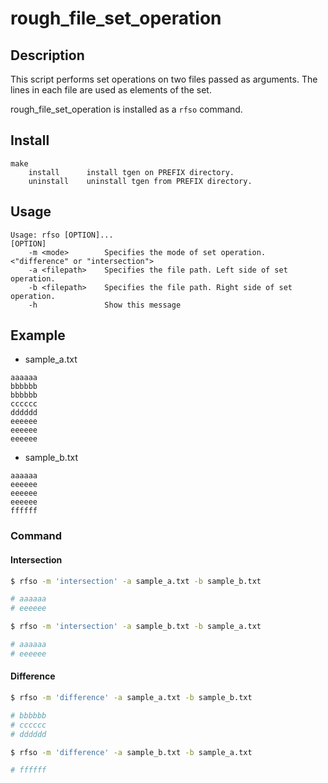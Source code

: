 # rough_file_set_operation

## Description
This script performs set operations on two files passed as arguments.
The lines in each file are used as elements of the set.

rough_file_set_operation is installed as a `rfso` command.

## Install

```
make
    install      install tgen on PREFIX directory.
    uninstall    uninstall tgen from PREFIX directory.
```

## Usage

```
Usage: rfso [OPTION]...
[OPTION]
    -m <mode>        Specifies the mode of set operation. <"difference" or "intersection">
    -a <filepath>    Specifies the file path. Left side of set operation.
    -b <filepath>    Specifies the file path. Right side of set operation.
    -h               Show this message
```

## Example
* sample_a.txt
```
aaaaaa
bbbbbb
bbbbbb
cccccc
dddddd
eeeeee
eeeeee
eeeeee
```

* sample_b.txt
```
aaaaaa
eeeeee
eeeeee
eeeeee
ffffff
```

### Command
#### Intersection
```bash
$ rfso -m 'intersection' -a sample_a.txt -b sample_b.txt

# aaaaaa
# eeeeee
```

```bash
$ rfso -m 'intersection' -a sample_b.txt -b sample_a.txt

# aaaaaa
# eeeeee
```

#### Difference
```bash
$ rfso -m 'difference' -a sample_a.txt -b sample_b.txt

# bbbbbb
# cccccc
# dddddd
```

```bash
$ rfso -m 'difference' -a sample_b.txt -b sample_a.txt

# ffffff
```


